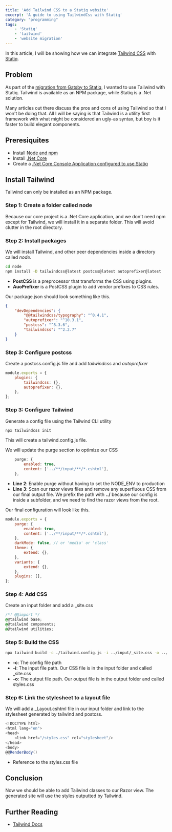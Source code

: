 ```yaml
---
title: 'Add Tailwind CSS to a Statiq website'
excerpt: 'A guide to using TailwindCss with Statiq'
category: "programming"
tags:
    - 'Statiq'
    - 'tailwind'
    - 'website migration'
---
```


In this article, I will be showing how we can integrate [Tailwind CSS](https://tailwindcss.com/) with [Statiq](https://www.statiq.dev/web/).

## Problem

As part of the [migration from Gatsby to Statiq](./migrating-gatsby-statiq), I wanted to use Tailwind with Statiq. Tailwind is available as an NPM package, while Statiq is a .Net solution.

Many articles out there discuss the pros and cons of using Tailwind so that I won't be doing that. All I will be saying is that Tailwind is a utility first framework with what might be considered an ugly-as syntax, but boy is it faster to build elegant components.

## Preresiquites

-   Install [Node and npm](https://nodejs.org/en/)
-   Install [.Net Core](https://dotnet.microsoft.com/)
-   Create a [.Net Core Console Application configured to use Statiq](https://www.statiq.dev/web/)

## Install Tailwind

Tailwind can only be installed as an NPM package.

### Step 1: Create a folder called node

Because our core project is a .Net Core application, and we don't need npm except for Tailwind, we will install it in a separate folder. This will avoid clutter in the root directory.

### Step 2: Install packages

We will install Tailwind, and other peer dependencies inside a directory called _node_.

```bash
cd node
npm install -D tailwindcss@latest postcss@latest autoprefixer@latest
```

-   **PostCSS** is a preprocessor that transforms the CSS using plugins.
-   **AuoPrefixer** is a PostCSS plugin to add vendor prefixes to CSS rules.

Our package.json should look something like this.

```json
{
    "devDependencies": {
        "@@tailwindcss/typography": "^0.4.1",
        "autoprefixer": "^10.3.1",
        "postcss": "^8.3.6",
        "tailwindcss": "^2.2.7"
    }
}
```

### Step 3: Configure postcss

Create a postcss.config.js file and add _tailwindcss_ and _autoprefixer_

```javascript
module.exports = {
    plugins: {
        tailwindcss: {},
        autoprefixer: {},
    },
};
```

### Step 3: Configure Tailwind

Generate a config file using the Tailwind CLI utility

```bash
npx tailwindcss init
```

This will create a tailwind.config.js file.

We will update the purge section to optimize our CSS

```js
    purge: {
        enabled: true,
        content: ['../**/input/**/*.cshtml'],
    },
```

-   **Line 2**: Enable purge without having to set the NODE_ENV to production
-   **Line 3**: Scan our razor views files and remove any superfluous CSS from our final output file. We prefix the path with **../** because our config is inside a subfolder, and we need to find the razor views from the root.

Our final configuration will look like this.

```js
module.exports = {
    purge: {
        enabled: true,
        content: ['../**/input/**/*.cshtml'],
    },
    darkMode: false, // or 'media' or 'class'
    theme: {
        extend: {},
    },
    variants: {
        extend: {},
    },
    plugins: [],
};
```

### Step 4: Add CSS

Create an input folder and add a \_site.css

```css
/*! @@import */
@@tailwind base;
@@tailwind components;
@@tailwind utilities;
```

### Step 5: Build the CSS

```bash
npx tailwind build -c ./tailwind.config.js -i ../input/_site.css -o ../Bookland/output/assets/styles.css
```

-   **-c**: The config file path
-   **-i**: The input file path. Our CSS file is in the input folder and called \_site.css
-   **-o**: The output file path. Our output file is in the output folder and called styles.css

### Step 6: Link the stylesheet to a layout file

We will add a \_Layout.cshtml file in our input folder and link to the stylesheet generated by tailwind and postcss.

```cs
<!DOCTYPE html>
<html lang="en">
<head>
    <link href="/styles.css" rel="stylesheet"/>
</head>
<body>
@@RenderBody()
```

-   Reference to the styles.css file

## Conclusion

Now we should be able to add Tailwind classes to our Razor view. The generated site will use the styles outputted by Tailwind.

## Further Reading

-   [Tailwind Docs](https://tailwindcss.com/docs)
